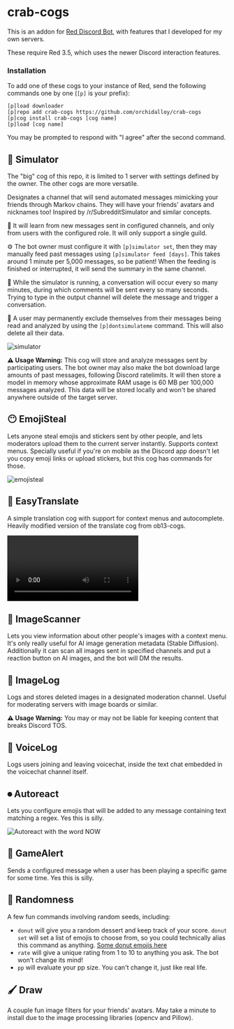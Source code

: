 # crab-cogs

This is an addon for [Red Discord Bot](https://github.com/Cog-Creators/Red-DiscordBot), with features that I developed for my own servers.

These require Red 3.5, which uses the newer Discord interaction features.

### Installation

To add one of these cogs to your instance of Red, send the following commands one by one (`[p]` is your prefix):
```
[p]load downloader
[p]repo add crab-cogs https://github.com/orchidalloy/crab-cogs
[p]cog install crab-cogs [cog name]
[p]load [cog name]
```

You may be prompted to respond with "I agree" after the second command.

## 🧠 Simulator

The "big" cog of this repo, it is limited to 1 server with settings defined by the owner. The other cogs are more versatile.

Designates a channel that will send automated messages mimicking your friends through Markov chains. They will have your friends' avatars and nicknames too! Inspired by /r/SubredditSimulator and similar concepts.

🧠 It will learn from new messages sent in configured channels, and only from users with the configured role. It will only support a single guild.

⚙ The bot owner must configure it with `[p]simulator set`, then they may manually feed past messages using `[p]simulator feed [days]`. This takes around 1 minute per 5,000 messages, so be patient! When the feeding is finished or interrupted, it will send the summary in the same channel.

🔄 While the simulator is running, a conversation will occur every so many minutes, during which comments will be sent every so many seconds. Trying to type in the output channel will delete the message and trigger a conversation.

👤 A user may permanently exclude themselves from their messages being read and analyzed by using the `[p]dontsimulateme` command. This will also delete all their data.

![simulator](https://media.discordapp.net/attachments/541768631445618689/1031334469904384100/unknown.png)

**⚠️ Usage Warning:** This cog will store and analyze messages sent by participating users. The bot owner may also make the bot download large amounts of past messages, following Discord ratelimits. It will then store a model in memory whose approximate RAM usage is 60 MB per 100,000 messages analyzed. This data will be stored locally and won't be shared anywhere outside of the target server.

## 😶 EmojiSteal

Lets anyone steal emojis and stickers sent by other people, and lets moderators upload them to the current server instantly. Supports context menus. Specially useful if you're on mobile as the Discord app doesn't let you copy emoji links or upload stickers, but this cog has commands for those.

![emojisteal](https://media.discordapp.net/attachments/541768631445618689/1031335118926782484/unknown.png)

## 🎌 EasyTranslate

A simple translation cog with support for context menus and autocomplete. Heavily modified version of the translate cog from ob13-cogs.

![easy translate](https://cdn.discordapp.com/attachments/930472312317296760/1100933551148503091/Video.Guru_20230426_195111370.mp4)

## 📎 ImageScanner

Lets you view information about other people's images with a context menu. It's only really useful for AI image generation metadata (Stable Diffusion). Additionally it can scan all images sent in specified channels and put a reaction button on AI images, and the bot will DM the results.

## 🎐 ImageLog

Logs and stores deleted images in a designated moderation channel. Useful for moderating servers with image boards or similar.

**⚠️ Usage Warning:** You may or may not be liable for keeping content that breaks Discord TOS.

## 🎤 VoiceLog

Logs users joining and leaving voicechat, inside the text chat embedded in the voicechat channel itself.

## ⏺ Autoreact

Lets you configure emojis that will be added to any message containing text matching a regex. Yes this is silly.  

![Autoreact with the word NOW](https://media.discordapp.net/attachments/541768631445618689/1031957798382207086/unknown.png)

## 📢 GameAlert

Sends a configured message when a user has been playing a specific game for some time. Yes this is silly.

## 🎲 Randomness

A few fun commands involving random seeds, including:

* `donut` will give you a random dessert and keep track of your score. `donut set` will set a list of emojis to choose from, so you could technically alias this command as anything. [Some donut emojis here](https://imgur.com/a/9hW2RRf)  
* `rate` will give a unique rating from 1 to 10 to anything you ask. The bot won't change its mind!  
* `pp` will evaluate your pp size. You can't change it, just like real life.  

## 🖌️ Draw

A couple fun image filters for your friends' avatars. May take a minute to install due to the image processing libraries (opencv and Pillow).
